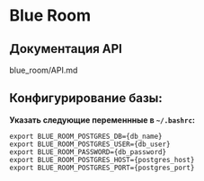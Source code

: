 # Blue Room

## Документация API

blue_room/API.md

## Конфигурирование базы:

**Указать следующие переменнные в `~/.bashrc`:**

```
export BLUE_ROOM_POSTGRES_DB={db_name}
export BLUE_ROOM_POSTGRES_USER={db_user}
export BLUE_ROOM_PASSWORD={db_password}
export BLUE_ROOM_POSTGRES_HOST={postgres_host}
export BLUE_ROOM_POSTGRES_PORT={postgres_port}
```
